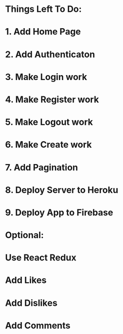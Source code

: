# Things Left To Do:
# 1. Add Home Page
# 2. Add Authenticaton
# 3. Make Login work
# 4. Make Register work
# 5. Make Logout work
# 6. Make Create work
# 7. Add Pagination
# 8. Deploy Server to Heroku
# 9. Deploy App to Firebase
# Optional:
# Use React Redux
# Add Likes
# Add Dislikes
# Add Comments
